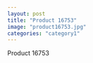```yaml
---
layout: post
title: "Product 16753"
image: "product16753.jpg"
categories: "category1"
---
```

Product 16753
